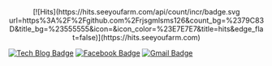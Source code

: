 <div align=center>
	[![Hits](https://hits.seeyoufarm.com/api/count/incr/badge.svg url=https%3A%2F%2Fgithub.com%2Frjsgmlsms126&count_bg=%2379C83D&title_bg=%23555555&icon=&icon_color=%23E7E7E7&title=hits&edge_flat=false)](https://hits.seeyoufarm.com) 
</div>


[![Tech Blog Badge](http://img.shields.io/badge/-Tech%20blog-black?style=flat-square&logo=github&link=https://github.com/rjsgmlsms126)](https://github.com/rjsgmlsms126)
[![Facebook Badge](https://img.shields.io/badge/facebook-1877f2?style=flat-square&logo=facebook&logoColor=white&link=https:https://www.facebook.com/profile.php?id=100002011458364)](https://www.facebook.com/profile.php?id=100002011458364)
[![Gmail Badge](https://img.shields.io/badge/Gmail-d14836?style=flat-square&logo=Gmail&logoColor=white&link=mailto:lgh1261@g.skku.edu)](mailto:lgh1261@g.skku.edu)
	

<!--
**rjsgmlsms126/rjsgmlsms126** is a ✨ _special_ ✨ repository because its `README.md` (this file) appears on your GitHub profile.

Here are some ideas to get you started:

- 🔭 I’m currently working on ...
- 🌱 I’m currently learning ...
- 👯 I’m looking to collaborate on ...
- 🤔 I’m looking for help with ...
- 💬 Ask me about ...
- 📫 How to reach me: ...
- 😄 Pronouns: ...
- ⚡ Fun fact: ...
-->
